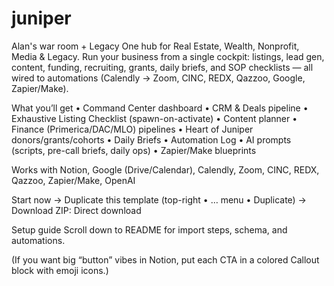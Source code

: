 # juniper
Alan's war room +  Legacy
One hub for Real Estate, Wealth, Nonprofit, Media & Legacy.
Run your business from a single cockpit: listings, lead gen, content, funding, recruiting, grants, daily briefs, and SOP checklists — all wired to automations (Calendly → Zoom, CINC, REDX, Qazzoo, Google, Zapier/Make).

What you’ll get
• Command Center dashboard • CRM & Deals pipeline • Exhaustive Listing Checklist (spawn-on-activate) • Content planner • Finance (Primerica/DAC/MLO) pipelines • Heart of Juniper donors/grants/cohorts • Daily Briefs • Automation Log • AI prompts (scripts, pre-call briefs, daily ops) • Zapier/Make blueprints

Works with
Notion, Google (Drive/Calendar), Calendly, Zoom, CINC, REDX, Qazzoo, Zapier/Make, OpenAI

Start now
→ Duplicate this template (top-right • … menu • Duplicate)
→ Download ZIP: Direct download

Setup guide
Scroll down to README for import steps, schema, and automations.

(If you want big “button” vibes in Notion, put each CTA in a colored Callout block with emoji icons.)
